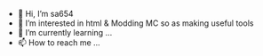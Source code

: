 - 👋 Hi, I’m sa654 
- 👀 I’m interested in html & Modding MC so as making useful tools
- 🌱 I’m currently learning ...
- 📫 How to reach me ...

<!---
sa654/sa654 is a ✨ special ✨ repository because its `README.md` (this file) appears on your GitHub profile.
You can click the Preview link to take a look at your changes.
--->
